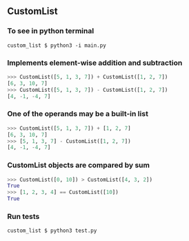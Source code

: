 ## CustomList

### To see in python terminal
`custom_list $ python3 -i main.py`

### Implements element-wise addition and subtraction
```python
>>> CustomList([5, 1, 3, 7]) + CustomList([1, 2, 7])
[6, 3, 10, 7]
>>> CustomList([5, 1, 3, 7]) - CustomList([1, 2, 7])
[4, -1, -4, 7]
```

### One of the operands may be a built-in list
```python
>>> CustomList([5, 1, 3, 7]) + [1, 2, 7]
[6, 3, 10, 7]
>>> [5, 1, 3, 7] - CustomList([1, 2, 7])
[4, -1, -4, 7]
````

### CustomList objects are compared by sum
```python
>>> CustomList([0, 10]) > CustomList([4, 3, 2])
True
>>> [1, 2, 3, 4] == CustomList([10])
True
```

### Run tests
`custom_list $ python3 test.py`
